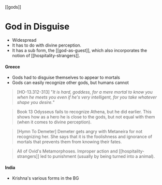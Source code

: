 [[gods]]
# God in Disguise
- Widespread
- It has to do with divine perception. 
- It has a sub form, the [[god-as-guest]], which also incorporates the notion of [[hospitality-strangers]].

#### Greece
- Gods had to disguise themselves to appear to mortals
- Gods can easily recognize other gods, but humans cannot
> [HO-13.312-313] "*It is hard, goddess, for a mere mortal to know you when he meets you even if he's very intelligent, for you take whatever shape you desire.*"

> Book 13 Odysseus fails to recognize Athena, but he did earlier. This shows how as a hero he is close to the gods, but not equal with them (when it comes to divine perception).

> [Hymn To Demeter] Demeter gets angry with Metaneira for not recognizing her. She says that it is the foolishness and ignorance of mortals that prevents them from knowing their fates.

> All of Ovid's Metamorphoses. Improper action and [[hospitality-strangers]] led to punishment (usually by being turned into a animal).

#### India
- Krishna's various forms in the BG